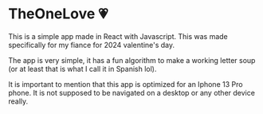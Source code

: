 # TheOneLove 💗

This is a simple app made in React with Javascript. This was made specifically for my fiance for 2024 valentine's day.

The app is very simple, it has a fun algorithm to make a working letter soup (or at least that is what I call it in Spanish lol).

It is important to mention that this app is optimized for an Iphone 13 Pro phone. It is not supposed to be navigated on a desktop or any other device really.
